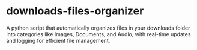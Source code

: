 # downloads-files-organizer
A python script that automatically organizes files in your downloads folder into categories like Images, Documents, and Audio, with real-time updates and logging for efficient file management.
